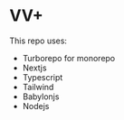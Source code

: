 # VV+

This repo uses:

- Turborepo for monorepo
- Nextjs
- Typescript
- Tailwind
- Babylonjs
- Nodejs
